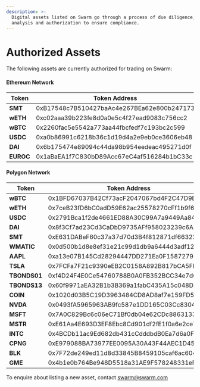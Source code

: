 ```yaml
---
description: >-
  Digital assets listed on Swarm go through a process of due diligence, risk
  analysis and authorization to ensure compliance.
---
```


# Authorized Assets

The following assets are currently authorized for trading on Swarm:

#### Ethereum Network

<table><thead><tr><th width="208.39222579566456">Token</th><th>Token Address</th></tr></thead><tbody><tr><td><strong>SMT</strong></td><td>0xB17548c7B510427baAc4e267BEa62e800b247173</td></tr><tr><td><strong>wETH</strong></td><td>0xc02aaa39b223fe8d0a0e5c4f27ead9083c756cc2</td></tr><tr><td><strong>wBTC</strong></td><td>0x2260fac5e5542a773aa44fbcfedf7c193bc2c599</td></tr><tr><td><strong>USDC</strong></td><td>0xa0b86991c6218b36c1d19d4a2e9eb0ce3606eb48</td></tr><tr><td><strong>DAI</strong></td><td>0x6b175474e89094c44da98b954eedeac495271d0f</td></tr><tr><td><strong>EUROC</strong></td><td>0x1aBaEA1f7C830bD89Acc67eC4af516284b1bC33c</td></tr></tbody></table>

#### Polygon Network

| Token        | Token Address                              |
| ------------ | ------------------------------------------ |
| **wBTC**     | 0x1BFD67037B42Cf73acF2047067bd4F2C47D9BfD6 |
| **wETH**     | 0x7ceB23fD6bC0adD59E62ac25578270cFf1b9f619 |
| **USDC**     | 0x2791Bca1f2de4661ED88A30C99A7a9449Aa84174 |
| **DAI**      | 0x8f3Cf7ad23Cd3CaDbD9735AFf958023239c6A063 |
| **SMT**      | 0xE631DABeF60c37a37d70d3B4f812871df663226f |
| **WMATIC**   | 0x0d500b1d8e8ef31e21c99d1db9a6444d3adf1270 |
| **AAPL**     | 0xa13e07B145Cd28294447DD271Ea0F158727976bE |
| **TSLA**     | 0x7FCFa7F21c9390eEB2C0158A892B817bCA5FBafb |
| **TBONDS01** | 0xf4D24F4E0Ce54760788B0A0FB352BCC34e7d045f |
| **TBONDS13** | 0x60f9971aEA32B1b3B369a1fabC435A15c048D0F0 |
| **COIN**     | 0x1020d03B5C19D3963484CD8AD8af7e159FD5E261 |
| **NVDA**     | 0x0493fA5965963AB9fc587e1DD165C03Cc8304226 |
| **MSFT**     | 0x7A0C829Bc6c06eC71Bf0db04e62CDc8863133553 |
| **MSTR**     | 0xE61Aa4E693D3EF8Ebc8Cd901df2fE1f0a6e2ce78 |
| **INTC**     | 0x4BCDb11ac9Ed682db431cCdddbdB0Ea7d6a0F9D2 |
| **CPNG**     | 0xE979088BA73977EE0095A30A43F44AEC1D45cA0e |
| **BLK**      | 0x7F72de249ed11d8d33845B8459105caf6ac604A5 |
| **GME**      | 0x4b1e0b764Be948D5518a31AE9F578248331eFd72 |

To enquire about listing a new asset, contact [swarm@swarm.com](mailto:swarm@swarm.com)
